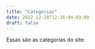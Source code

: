 ```yaml
---
title: "Categorias"
date: 2022-12-28T12:26:04-03:00
draft: false
---
```

Essas são as categorias do site:
